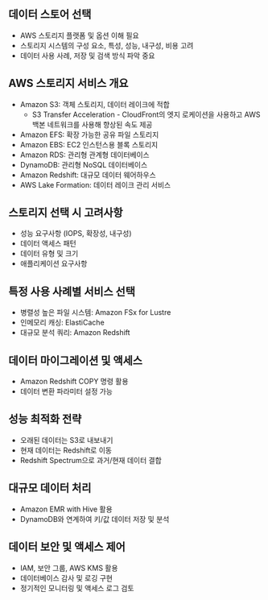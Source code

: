 
## 데이터 스토어 선택
- AWS 스토리지 플랫폼 및 옵션 이해 필요
- 스토리지 시스템의 구성 요소, 특성, 성능, 내구성, 비용 고려
- 데이터 사용 사례, 저장 및 검색 방식 파악 중요
    

## AWS 스토리지 서비스 개요
- Amazon S3: 객체 스토리지, 데이터 레이크에 적합
	- S3 Transfer Acceleration - CloudFront의 엣지 로케이션을 사용하고 AWS 백본 네트워크를 사용해 향상된 속도 제공
- Amazon EFS: 확장 가능한 공유 파일 스토리지
- Amazon EBS: EC2 인스턴스용 블록 스토리지
- Amazon RDS: 관리형 관계형 데이터베이스
- DynamoDB: 관리형 NoSQL 데이터베이스
- Amazon Redshift: 대규모 데이터 웨어하우스
- AWS Lake Formation: 데이터 레이크 관리 서비스

## 스토리지 선택 시 고려사항
- 성능 요구사항 (IOPS, 확장성, 내구성)
- 데이터 액세스 패턴
- 데이터 유형 및 크기
- 애플리케이션 요구사항

## 특정 사용 사례별 서비스 선택
- 병렬성 높은 파일 시스템: Amazon FSx for Lustre
- 인메모리 캐싱: ElastiCache
- 대규모 분석 쿼리: Amazon Redshift

## 데이터 마이그레이션 및 액세스
- Amazon Redshift COPY 명령 활용
- 데이터 변환 파라미터 설정 가능

## 성능 최적화 전략
- 오래된 데이터는 S3로 내보내기
- 현재 데이터는 Redshift로 이동
- Redshift Spectrum으로 과거/현재 데이터 결합

## 대규모 데이터 처리
- Amazon EMR with Hive 활용
- DynamoDB와 연계하여 키/값 데이터 저장 및 분석

## 데이터 보안 및 액세스 제어
- IAM, 보안 그룹, AWS KMS 활용
- 데이터베이스 감사 및 로깅 구현
- 정기적인 모니터링 및 액세스 로그 검토